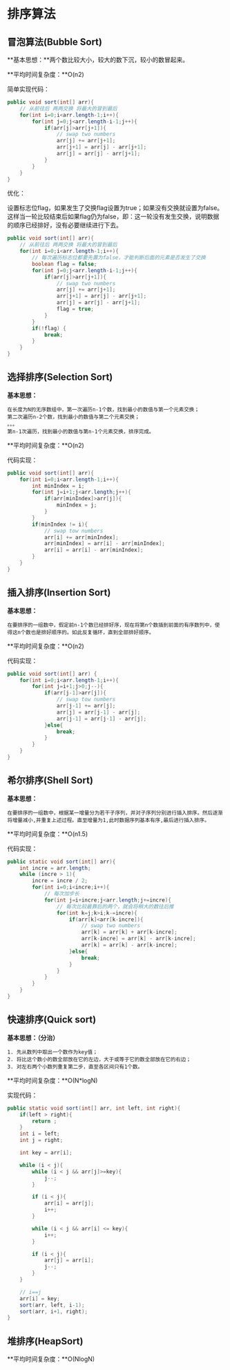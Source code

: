 # 排序算法



## 冒泡算法(Bubble Sort)

 **基本思想：**两个数比较大小，较大的数下沉，较小的数冒起来。

 **平均时间复杂度：**O(n2) 

简单实现代码：

```java
public void sort(int[] arr){
    // 从前往后 两两交换 将最大的冒到最后
    for(int i=0;i<arr.length-1;i++){
        for(int j=0;j<arr.length-i-1;j++){
            if(arr[j]>arr[j+1]){
                // swap two numbers
                arr[j] += arr[j+1];
                arr[j+1] = arr[j] - arr[j+1];
                arr[j] = arr[j] - arr[j+1];
            }
        }
    }
}
```

优化：

设置标志位flag，如果发生了交换flag设置为true；如果没有交换就设置为false。
这样当一轮比较结束后如果flag仍为false，即：这一轮没有发生交换，说明数据的顺序已经排好，没有必要继续进行下去。 

```java
public void sort(int[] arr){
    // 从前往后 两两交换 将最大的冒到最后
    for(int i=0;i<arr.length-1;i++){
        // 每次遍历标志位都要先置为false，才能判断后面的元素是否发生了交换
        boolean flag = false;
        for(int j=0;j<arr.length-i-1;j++){
            if(arr[j]>arr[j+1]){
                // swap two numbers
                arr[j] += arr[j+1];
                arr[j+1] = arr[j] - arr[j+1];
                arr[j] = arr[j] - arr[j+1];
                flag = true;
            }
        }
        if(!flag) {
            break;
        }
    }
}

```



## 选择排序(Selection Sort)

**基本思想：**

```text
在长度为N的无序数组中，第一次遍历n-1个数，找到最小的数值与第一个元素交换；
第二次遍历n-2个数，找到最小的数值与第二个元素交换；
。。。
第n-1次遍历，找到最小的数值与第n-1个元素交换，排序完成。
```

**平均时间复杂度：**O(n2) 

 代码实现：

```java
public void sort(int[] arr){
    for(int i=0;i<arr.length-1;i++){
        int minIndex = i;
        for(int j=i+1;j<arr.length;j++){
            if(arr[minIndex]>arr[j]){
                minIndex = j;
            }
        }
        if(minIndex != i){
            // swap tow numbers
            arr[i] += arr[minIndex];
            arr[minIndex] = arr[i] - arr[minIndex];
            arr[i] = arr[i] - arr[minIndex];
        }
    }
}
```

## 插入排序(Insertion Sort)

**基本思想：**

```text
在要排序的一组数中，假定前n-1个数已经排好序，现在将第n个数插到前面的有序数列中，使得这n个数也是排好顺序的。如此反复循环，直到全部排好顺序。
```

**平均时间复杂度：**O(n2) 

代码实现：

```java
public void sort(int[] arr) {
    for(int i=0;i<arr.length-1;i++){
        for(int j=i+1;j>0;j--){
            if(arr[j-1]>arr[j]){
                // swap tow numbers
                arr[j-1] += arr[j];
                arr[j] = arr[j-1] - arr[j];
                arr[j-1] = arr[j-1] - arr[j];
            }else{
                break;
            }
        }
    }
}
```



## 希尔排序(Shell Sort)

**基本思想：**

```text
在要排序的一组数中，根据某一增量分为若干子序列，并对子序列分别进行插入排序。然后逐渐将增量减小,并重复上述过程。直至增量为1,此时数据序列基本有序,最后进行插入排序。
```

**平均时间复杂度：**O(n1.5)

代码实现：

```java
public static void sort(int[] arr){
    int incre = arr.length;
    while (incre > 1){
        incre = incre / 2;
        for(int i=0;i<incre;i++){
            // 每次加步长
            for(int j=i+incre;j<arr.length;j+=incre){
                // 每次比较最靠后的两个，就会将稍大的数往后推
                for(int k=j;k>i;k-=incre){
                    if(arr[k]<arr[k-incre]){
                        // swap two numbers
                        arr[k] = arr[k] + arr[k-incre];
                        arr[k-incre] = arr[k] - arr[k-incre];
                        arr[k] = arr[k] - arr[k-incre];
                    }else{
                        break;
                    }
                }
            }
        }
    }
}
```



## 快速排序(Quick sort)

**基本思想：（分治）**

```text
1. 先从数列中取出一个数作为key值；
2. 将比这个数小的数全部放在它的左边，大于或等于它的数全部放在它的右边；
3. 对左右两个小数列重复第二步，直至各区间只有1个数。
```

**平均时间复杂度：**O(N*logN) 

实现代码：

```java
public static void sort(int[] arr, int left, int right){
    if(left > right){
        return ;
    }
    int i = left;
    int j = right;

    int key = arr[i];

    while (i < j){
        while (i < j && arr[j]>=key){
            j--;
        }

        if (i < j){
            arr[i] = arr[j];
            i++;
        }

        while (i < j && arr[i] <= key){
            i++;
        }

        if (i < j){
            arr[j] = arr[i];
            j--;
        }
    }

    // i==j
    arr[i] = key;
    sort(arr, left, i-1);
    sort(arr, i+1, right);
}
```



## 堆排序(HeapSort)

**平均时间复杂度：**O(NlogN) 


















